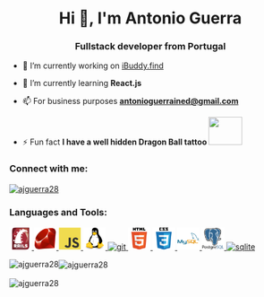 <h1 align="center">Hi 👋, I'm Antonio Guerra</h1>
<h3 align="center">Fullstack developer from Portugal</h3>

- 🔭 I’m currently working on [iBuddy.find](http://www.ibuddyfind.com)

- 🌱 I’m currently learning **React.js**

- 📫 For business purposes **antonioguerrained@gmail.com**

- ⚡ Fun fact **I have a well hidden Dragon Ball tattoo <img src="https://vignette.wikia.nocookie.net/p__/images/e/e9/Kid_Goku.png/revision/latest?cb=20150210165413&path-prefix=protagonist" width="60" height="50">**

<h3 align="left">Connect with me:</h3>
<p align="left">
<a href="https://linkedin.com/in/ajguerra28" target="blank"><img align="center" src="https://raw.githubusercontent.com/rahuldkjain/github-profile-readme-generator/master/src/images/icons/Social/linked-in-alt.svg" alt="ajguerra28" height="30" width="40" /></a>
</p>

<h3 align="left">Languages and Tools:</h3>
<p align="left"> <a href="https://rubyonrails.org" target="_blank"> <img src="https://raw.githubusercontent.com/devicons/devicon/master/icons/rails/rails-original-wordmark.svg" alt="rails" width="40" height="40"/> </a> <a href="https://www.ruby-lang.org/en/" target="_blank"> <img src="https://raw.githubusercontent.com/devicons/devicon/master/icons/ruby/ruby-original.svg" alt="ruby" width="40" height="40"/> </a> <a href="https://developer.mozilla.org/en-US/docs/Web/JavaScript" target="_blank"> <img src="https://raw.githubusercontent.com/devicons/devicon/master/icons/javascript/javascript-original.svg" alt="javascript" width="40" height="40"/> </a> <a href="https://www.linux.org/" target="_blank"> <img src="https://raw.githubusercontent.com/devicons/devicon/master/icons/linux/linux-original.svg" alt="linux" width="40" height="40"/> </a> <a href="https://git-scm.com/" target="_blank"> <img src="https://www.vectorlogo.zone/logos/git-scm/git-scm-icon.svg" alt="git" width="40" height="40"/> </a>  <a href="https://www.w3.org/html/" target="_blank"> <img src="https://raw.githubusercontent.com/devicons/devicon/master/icons/html5/html5-original-wordmark.svg" alt="html5" width="40" height="40"/> </a> <a href="https://www.w3schools.com/css/" target="_blank"> <img src="https://raw.githubusercontent.com/devicons/devicon/master/icons/css3/css3-original-wordmark.svg" alt="css3" width="40" height="40"/> </a> <a href="https://www.mysql.com/" target="_blank"> <img src="https://raw.githubusercontent.com/devicons/devicon/master/icons/mysql/mysql-original-wordmark.svg" alt="mysql" width="40" height="40"/> </a> <a href="https://www.postgresql.org" target="_blank"> <img src="https://raw.githubusercontent.com/devicons/devicon/master/icons/postgresql/postgresql-original-wordmark.svg" alt="postgresql" width="40" height="40"/> </a>  <a href="https://www.sqlite.org/" target="_blank"> <img src="https://www.vectorlogo.zone/logos/sqlite/sqlite-icon.svg" alt="sqlite" width="40" height="40"/> </a> </p>

<p><img align="left" src="https://github-readme-stats.vercel.app/api/top-langs?username=ajguerra28&show_icons=true&theme=dark&locale=en&layout=compact" alt="ajguerra28" /></p>


<p><img align="center" src="https://github-readme-stats.vercel.app/api?username=ajguerra28&show_icons=true&theme=dark&locale=en" alt="ajguerra28" />


<img align="center" src="https://komarev.com/ghpvc/?username=ajguerra28&label=Profile%20views&color=0e75b6&style=flat" alt="ajguerra28" /></p>
